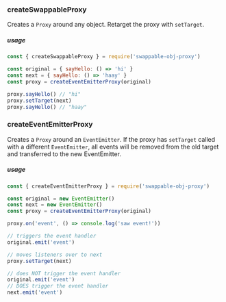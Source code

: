### createSwappableProxy

Creates a `Proxy` around any object. Retarget the proxy with `setTarget`.

##### usage
```js
const { createSwappableProxy } = require('swappable-obj-proxy')

const original = { sayHello: () => 'hi' }
const next = { sayHello: () => 'haay' }
const proxy = createEventEmitterProxy(original)

proxy.sayHello() // "hi"
proxy.setTarget(next)
proxy.sayHello() // "haay"
```

### createEventEmitterProxy

Creates a `Proxy` around an `EventEmitter`. If the proxy has `setTarget` called with a different `EventEmitter`, all events will be removed from the old target and transferred to the new EventEmitter.

##### usage
```js
const { createEventEmitterProxy } = require('swappable-obj-proxy')

const original = new EventEmitter()
const next = new EventEmitter()
const proxy = createEventEmitterProxy(original)

proxy.on('event', () => console.log('saw event!'))

// triggers the event handler
original.emit('event')

// moves listeners over to next
proxy.setTarget(next)

// does NOT trigger the event handler
original.emit('event')
// DOES trigger the event handler
next.emit('event')
```
